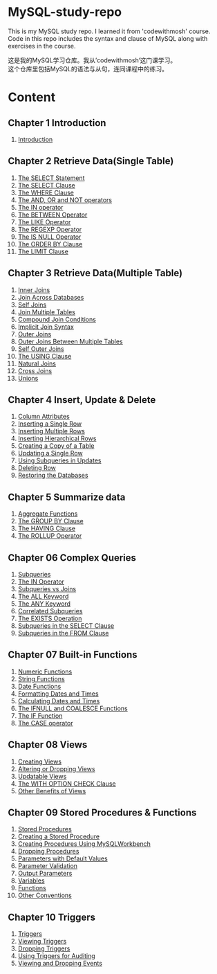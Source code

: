 # MySQL-study-repo
This is my MySQL study repo. I learned it from 'codewithmosh' course.   
Code in this repo includes the syntax and clause of MySQL along with exercises in the course.

这是我的MySQL学习仓库。我从’codewithmosh‘这门课学习。  
这个仓库里包括MySQL的语法与从句，连同课程中的练习。

# Content
## Chapter 1 Introduction
1. [Introduction](https://github.com/JinLexuan/MySQL-study-repo/blob/main/01%20Introduction.md#introduction)

## Chapter 2 Retrieve Data(Single Table)
1. [The SELECT Statement](https://github.com/JinLexuan/MySQL-study-repo/blob/main/02%20Retrieve%20Data(Single%20Table).md#the-select-statement)  
2. [The SELECT Clause](https://github.com/JinLexuan/MySQL-study-repo/blob/main/02%20Retrieve%20Data(Single%20Table).md#the-select-clause)  
3. [The WHERE Clause](https://github.com/JinLexuan/MySQL-study-repo/blob/main/02%20Retrieve%20Data(Single%20Table).md#the-where-clause)  
4. [The AND, OR and NOT operators](https://github.com/JinLexuan/MySQL-study-repo/blob/main/02%20Retrieve%20Data(Single%20Table).md#the-and-or-and-not-operators)  
5. [The IN operator](https://github.com/JinLexuan/MySQL-study-repo/blob/main/02%20Retrieve%20Data(Single%20Table).md#the-in-operator)  
6. [The BETWEEN Operator](https://github.com/JinLexuan/MySQL-study-repo/blob/main/02%20Retrieve%20Data(Single%20Table).md#the-between-operator)  
7. [The LIKE Operator](https://github.com/JinLexuan/MySQL-study-repo/blob/main/02%20Retrieve%20Data(Single%20Table).md#the-like-operator)  
8. [The REGEXP Operator](https://github.com/JinLexuan/MySQL-study-repo/blob/main/02%20Retrieve%20Data(Single%20Table).md#the-regexp-operator)  
9. [The IS NULL Operator](https://github.com/JinLexuan/MySQL-study-repo/blob/main/02%20Retrieve%20Data(Single%20Table).md#the-is-null-operator)  
10. [The ORDER BY Clause](https://github.com/JinLexuan/MySQL-study-repo/blob/main/02%20Retrieve%20Data(Single%20Table).md#the-order-by-clause)  
11. [The LIMIT Clause](https://github.com/JinLexuan/MySQL-study-repo/blob/main/02%20Retrieve%20Data(Single%20Table).md#the-limit-clause)   

## Chapter 3 Retrieve Data(Multiple Table)
1. [Inner Joins](https://github.com/JinLexuan/MySQL-study-repo/blob/main/03%20Retrieve%20Data(Multiple%20Table).md)  
2. [Join Across Databases](https://github.com/JinLexuan/MySQL-study-repo/blob/main/03%20Retrieve%20Data(Multiple%20Table).md#join-across-databases)  
3. [Self Joins](https://github.com/JinLexuan/MySQL-study-repo/blob/main/03%20Retrieve%20Data(Multiple%20Table).md#self-joins)  
4. [Join Multiple Tables](https://github.com/JinLexuan/MySQL-study-repo/blob/main/03%20Retrieve%20Data(Multiple%20Table).md#self-joins)  
5. [Compound Join Conditions](https://github.com/JinLexuan/MySQL-study-repo/blob/main/03%20Retrieve%20Data(Multiple%20Table).md#compound-join-conditions)  
6. [Implicit Join Syntax](https://github.com/JinLexuan/MySQL-study-repo/blob/main/03%20Retrieve%20Data(Multiple%20Table).md#implicit-join-syntax)  
7. [Outer Joins](https://github.com/JinLexuan/MySQL-study-repo/blob/main/03%20Retrieve%20Data(Multiple%20Table).md#outer-joins)  
8. [Outer Joins Between Multiple Tables](https://github.com/JinLexuan/MySQL-study-repo/blob/main/03%20Retrieve%20Data(Multiple%20Table).md#outer-joins-between-multiple-tables)  
9. [Self Outer Joins](https://github.com/JinLexuan/MySQL-study-repo/blob/main/03%20Retrieve%20Data(Multiple%20Table).md#self-outer-joins)  
10. [The USING Clause](https://github.com/JinLexuan/MySQL-study-repo/blob/main/03%20Retrieve%20Data(Multiple%20Table).md#the-using-clause)  
11. [Natural Joins](https://github.com/JinLexuan/MySQL-study-repo/blob/main/03%20Retrieve%20Data(Multiple%20Table).md#natural-joins)  
12. [Cross Joins](https://github.com/JinLexuan/MySQL-study-repo/blob/main/03%20Retrieve%20Data(Multiple%20Table).md#cross-joins)
13. [Unions](https://github.com/JinLexuan/MySQL-study-repo/blob/main/03%20Retrieve%20Data(Multiple%20Table).md#unions)  

## Chapter 4 Insert, Update & Delete
1. [Column Attributes](https://github.com/JinLexuan/MySQL-study-repo/blob/main/04%20Insert%2C%20Update%20%26%20Delete.md#column-attributes)  
2. [Inserting a Single Row](https://github.com/JinLexuan/MySQL-study-repo/blob/main/04%20Insert%2C%20Update%20%26%20Delete.md#inserting-a-single-row)  
3. [Inserting Multiple Rows](https://github.com/JinLexuan/MySQL-study-repo/blob/main/04%20Insert%2C%20Update%20%26%20Delete.md#inserting-multiple-rows)  
4. [Inserting Hierarchical Rows](https://github.com/JinLexuan/MySQL-study-repo/blob/main/04%20Insert%2C%20Update%20%26%20Delete.md#inserting-hierarchical-rows)  
5. [Creating a Copy of a Table](https://github.com/JinLexuan/MySQL-study-repo/blob/main/04%20Insert%2C%20Update%20%26%20Delete.md#creating-a-copy-of-a-table)  
6. [Updating a Single Row](https://github.com/JinLexuan/MySQL-study-repo/blob/main/04%20Insert%2C%20Update%20%26%20Delete.md#updating-a-single-row)  
7. [Using Subqueries in Updates](https://github.com/JinLexuan/MySQL-study-repo/blob/main/04%20Insert%2C%20Update%20%26%20Delete.md#updating-a-single-row)  
8. [Deleting Row](https://github.com/JinLexuan/MySQL-study-repo/blob/main/04%20Insert%2C%20Update%20%26%20Delete.md#deleting-row)  
9. [Restoring the Databases](https://github.com/JinLexuan/MySQL-study-repo/blob/main/04%20Insert%2C%20Update%20%26%20Delete.md#restoring-the-databases)  

## Chapter 5 Summarize data
1. [Aggregate Functions](https://github.com/JinLexuan/MySQL-study-repo/blob/main/05%20Summarise%20Data.md#aggregate-functions)   
2. [The GROUP BY Clause](https://github.com/JinLexuan/MySQL-study-repo/blob/main/05%20Summarise%20Data.md#the-group-by-clause)   
3. [The HAVING Clause](https://github.com/JinLexuan/MySQL-study-repo/blob/main/05%20Summarise%20Data.md#the-having-clause)  
4. [The ROLLUP Operator](https://github.com/JinLexuan/MySQL-study-repo/blob/main/05%20Summarise%20Data.md#the-rollup-operator)   

## Chapter 06 Complex Queries
1. [Subqueries](https://github.com/JinLexuan/MySQL-study-repo/blob/main/06%20Complex%20Queries.md#subqueries)  
2. [The IN Operator](https://github.com/JinLexuan/MySQL-study-repo/blob/main/06%20Complex%20Queries.md#the-in-operator)  
3. [Subqueries vs Joins](https://github.com/JinLexuan/MySQL-study-repo/blob/main/06%20Complex%20Queries.md#subqueries-vs-joins)  
4. [The ALL Keyword](https://github.com/JinLexuan/MySQL-study-repo/blob/main/06%20Complex%20Queries.md#the-all-keyword)  
5. [The ANY Keyword](https://github.com/JinLexuan/MySQL-study-repo/blob/main/06%20Complex%20Queries.md#the-any-keyword)  
6. [Correlated Subqueries](https://github.com/JinLexuan/MySQL-study-repo/blob/main/06%20Complex%20Queries.md#correlated-subqueries)  
7. [The EXISTS Operation](https://github.com/JinLexuan/MySQL-study-repo/blob/main/06%20Complex%20Queries.md#the-exists-operation)  
8. [Subqueries in the SELECT Clause](https://github.com/JinLexuan/MySQL-study-repo/blob/main/06%20Complex%20Queries.md#subqueries-in-the-select-clause)  
9. [Subqueries in the FROM Clause](https://github.com/JinLexuan/MySQL-study-repo/blob/main/06%20Complex%20Queries.md#subqueries-in-the-from-clause)  

## Chapter 07 Built-in Functions
1. [Numeric Functions](https://github.com/JinLexuan/MySQL-study-repo/blob/main/07%20Built-in%20Functions.md#numeric-functions)  
2. [String Functions](https://github.com/JinLexuan/MySQL-study-repo/blob/main/07%20Built-in%20Functions.md#string-functions)  
3. [Date Functions](https://github.com/JinLexuan/MySQL-study-repo/blob/main/07%20Built-in%20Functions.md#date-functions)  
4. [Formatting Dates and Times](https://github.com/JinLexuan/MySQL-study-repo/blob/main/07%20Built-in%20Functions.md#formatting-dates-and-times)  
5. [Calculating Dates and Times](https://github.com/JinLexuan/MySQL-study-repo/blob/main/07%20Built-in%20Functions.md#calculating-dates-and-times)  
6. [The IFNULL and COALESCE Functions](https://github.com/JinLexuan/MySQL-study-repo/blob/main/07%20Built-in%20Functions.md#the-ifnull-and-coalesce-functions)  
7. [The IF Function](https://github.com/JinLexuan/MySQL-study-repo/blob/main/07%20Built-in%20Functions.md#the-if-function)  
8. [The CASE operator](https://github.com/JinLexuan/MySQL-study-repo/blob/main/07%20Built-in%20Functions.md#the-case-operator)  

## Chapter 08 Views
1. [Creating Views](https://github.com/JinLexuan/MySQL-study-repo/blob/main/08%20Views.md#creating-views)  
2. [Altering or Dropping Views](https://github.com/JinLexuan/MySQL-study-repo/blob/main/08%20Views.md#altering-or-dropping-views)  
3. [Updatable Views](https://github.com/JinLexuan/MySQL-study-repo/blob/main/08%20Views.md#updatable-views)  
4. [The WITH OPTION CHECK Clause](https://github.com/JinLexuan/MySQL-study-repo/blob/main/08%20Views.md#the-with-option-check-clause)  
5. [Other Benefits of Views](https://github.com/JinLexuan/MySQL-study-repo/blob/main/08%20Views.md#other-benefits-of-views)  

## Chapter 09 Stored Procedures & Functions
1. [Stored Procedures](https://github.com/JinLexuan/MySQL-study-repo/blob/main/09%20Stored%20Procedures%20%26%20Functions.md#stored-procedures)  
2. [Creating a Stored Procedure](https://github.com/JinLexuan/MySQL-study-repo/blob/main/09%20Stored%20Procedures%20%26%20Functions.md#creating-a-stored-procedure)  
3. [Creating Procedures Using MySQLWorkbench](https://github.com/JinLexuan/MySQL-study-repo/blob/main/09%20Stored%20Procedures%20%26%20Functions.md#creating-a-stored-procedure)  
4. [Dropping Procedures](https://github.com/JinLexuan/MySQL-study-repo/blob/main/09%20Stored%20Procedures%20%26%20Functions.md#dropping-procedures)  
5. [Parameters with Default Values](https://github.com/JinLexuan/MySQL-study-repo/blob/main/09%20Stored%20Procedures%20%26%20Functions.md#parameters-with-default-values)  
6. [Parameter Validation](https://github.com/JinLexuan/MySQL-study-repo/blob/main/09%20Stored%20Procedures%20%26%20Functions.md#parameter-validation)  
7. [Output Parameters](https://github.com/JinLexuan/MySQL-study-repo/blob/main/09%20Stored%20Procedures%20%26%20Functions.md#output-parameters)  
8. [Variables](https://github.com/JinLexuan/MySQL-study-repo/blob/main/09%20Stored%20Procedures%20%26%20Functions.md#variables)  
9. [Functions](https://github.com/JinLexuan/MySQL-study-repo/blob/main/09%20Stored%20Procedures%20%26%20Functions.md#functions)  
10. [Other Conventions](https://github.com/JinLexuan/MySQL-study-repo/blob/main/09%20Stored%20Procedures%20%26%20Functions.md#other-conventions)  

## Chapter 10 Triggers
1. [Triggers](https://github.com/JinLexuan/MySQL-study-repo/blob/main/10%20Triggers.md#triggers)  
2. [Viewing Triggers](https://github.com/JinLexuan/MySQL-study-repo/blob/main/10%20Triggers.md#viewing-triggers)  
3. [Dropping Triggers](https://github.com/JinLexuan/MySQL-study-repo/blob/main/10%20Triggers.md#dropping-triggers)  
4. [Using Triggers for Auditing](https://github.com/JinLexuan/MySQL-study-repo/blob/main/10%20Triggers.md#using-triggers-for-auditing)   
5. [Viewing and Dropping Events](https://github.com/JinLexuan/MySQL-study-repo/blob/main/10%20Triggers.md#viewing-and-dropping-events)   

